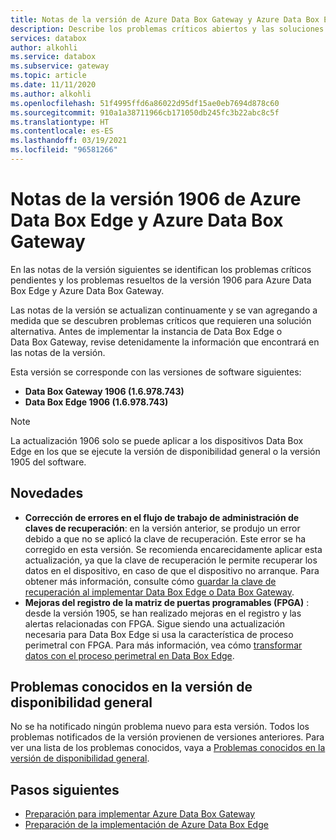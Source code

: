 ```yaml
---
title: Notas de la versión de Azure Data Box Gateway y Azure Data Box Edge 1906 | Microsoft Docs
description: Describe los problemas críticos abiertos y las soluciones para Azure Data Box Gateway y Azure Data Box Edge que ejecuta la versión 1906.
services: databox
author: alkohli
ms.service: databox
ms.subservice: gateway
ms.topic: article
ms.date: 11/11/2020
ms.author: alkohli
ms.openlocfilehash: 51f4995ffd6a86022d95df15ae0eb7694d878c60
ms.sourcegitcommit: 910a1a38711966cb171050db245fc3b22abc8c5f
ms.translationtype: HT
ms.contentlocale: es-ES
ms.lasthandoff: 03/19/2021
ms.locfileid: "96581266"
---
```

# <a name="azure-data-box-edge-and-azure-data-box-gateway-1906-release-notes"></a>Notas de la versión 1906 de Azure Data Box Edge y Azure Data Box Gateway

En las notas de la versión siguientes se identifican los problemas críticos pendientes y los problemas resueltos de la versión 1906 para Azure Data Box Edge y Azure Data Box Gateway. 

Las notas de la versión se actualizan continuamente y se van agregando a medida que se descubren problemas críticos que requieren una solución alternativa. Antes de implementar la instancia de Data Box Edge o Data Box Gateway, revise detenidamente la información que encontrará en las notas de la versión.

Esta versión se corresponde con las versiones de software siguientes:

- **Data Box Gateway 1906 (1.6.978.743)**
- **Data Box Edge 1906 (1.6.978.743)**

> [!NOTE]
> La actualización 1906 solo se puede aplicar a los dispositivos Data Box Edge en los que se ejecute la versión de disponibilidad general o la versión 1905 del software.

## <a name="whats-new"></a>Novedades

- **Corrección de errores en el flujo de trabajo de administración de claves de recuperación**: en la versión anterior, se produjo un error debido a que no se aplicó la clave de recuperación. Este error se ha corregido en esta versión. Se recomienda encarecidamente aplicar esta actualización, ya que la clave de recuperación le permite recuperar los datos en el dispositivo, en caso de que el dispositivo no arranque. Para obtener más información, consulte cómo [guardar la clave de recuperación al implementar Data Box Edge o Data Box Gateway](../databox-online/azure-stack-edge-deploy-connect-setup-activate.md#set-up-and-activate-the-physical-device).
- **Mejoras del registro de la matriz de puertas programables (FPGA)** : desde la versión 1905, se han realizado mejoras en el registro y las alertas relacionadas con FPGA. Sigue siendo una actualización necesaria para Data Box Edge si usa la característica de proceso perimetral con FPGA. Para más información, vea cómo [transformar datos con el proceso perimetral en Data Box Edge](../databox-online/azure-stack-edge-deploy-configure-compute-advanced.md).

## <a name="known-issues-in-ga-release"></a>Problemas conocidos en la versión de disponibilidad general

No se ha notificado ningún problema nuevo para esta versión. Todos los problemas notificados de la versión provienen de versiones anteriores. Para ver una lista de los problemas conocidos, vaya a [Problemas conocidos en la versión de disponibilidad general](data-box-gateway-release-notes.md#known-issues-in-ga-release).


## <a name="next-steps"></a>Pasos siguientes

- [Preparación para implementar Azure Data Box Gateway](data-box-gateway-deploy-prep.md)
- [Preparación de la implementación de Azure Data Box Edge](../databox-online/azure-stack-edge-deploy-prep.md)
